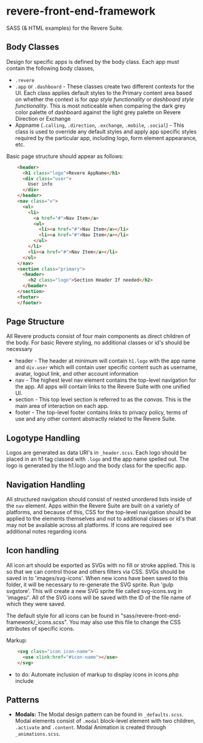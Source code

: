 # revere-front-end-framework
SASS (&amp; HTML examples) for the Revere Suite.


## Body Classes

Design for specific apps is defined by the body class. Each app must contain the following body classes, 

* `.revere`
* `.app` or `.dashboard` - These classes create two different contexts for the UI. Each class applies default styles to the Primary content area based on whether the context is for _app style functionality_ or _dashboard style functionality_. This is most noticeable when comparing the dark grey color palette of dashboard against the light grey palette on Revere Direction or Exchange
* Appname (`.calling`, `.direction`, `.exchange`, `.mobile`, `.social`) - This class is used to override any default styles and apply app specific styles required by the particular app, including logo, form element appearance, etc.

Basic page structure should appear as follows:

```html
    <header>
      <h1 class="logo">Revere AppName</h1>
      <div class="user">
        User info
      </div>
    </header>
    <nav class="v">
      <ul>
        <li>
          <a href="#">Nav Item</a>
          <ul>
            <li><a href="#">Nav Item</a></li>
            <li><a href="#">Nav Item</a></li>
          </ul>
        </li>
        <li><a href="#">Nav Item</a></li>
      </ul>
    </nav>
    <section class="primary">
      <header>
        <h2 class="logo">Section Header If needed</h2>
      </header>
    </section>
    <footer>
    </footer>
```  
## Page Structure

All Revere products consist of four main components as direct children of the body. For basic Revere styling, no additional classes or id's should be necessary 

* header - The header at minimum will contain `h1.logo` with the app name and `div.user` which will contain user specific content such as username, avatar, logout link, and other account information
* nav - The highest level nav element contains the top-level navigation for the app. All apps will contain links to the Revere Suite with one unified UI. 
* section - This top level section is referred to as the _canvas_. This is the main area of interaction on each app.
* footer - The top-level footer contains links to privacy policy, terms of use and any other content abstractly related to the Revere Suite. 

## Logotype Handling

Logos are generated as data URI's in `_header.scss`. Each logo should be placed in an h1 tag classed with `.logo` and the app name spelled out. The logo is generated by the h1.logo and the body class for the specific app.

## Navigation Handling

All structured navigation should consist of nested unordered lists inside of the `nav` element. Apps within the Revere Suite are built on a variety of platforms, and because of this, CSS for the top-level navigation should be applied to the elements themselves and not to additional classes or id's that may not be available across all platforms. If icons are required see additional notes regarding icons

## Icon handling

All icon art should be exported as SVGs with no fill or stroke applied. This is so that we can control those and others filters via CSS. SVGs should be saved in to 'images/svg-icons'. When new icons have been saved to this folder, it will be necessary to re-generate the SVG sprite. Run 'gulp svgstore'. This will create a new SVG sprite file called svg-icons.svg in 'images/'. All of the SVG icons will be saved with the ID of the file name of which they were saved.

The default style for all icons can be found in "sass/revere-front-end-framework/_icons.scss". You may also use this file to change the CSS attributes of specific icons.

Markup:

```html
    <svg class="icon icon-name">
      <use xlink:href="#icon-name"></use>
    </svg>
```    
  
* to do: Automate inclusion of markup to display icons in icons.php include

## Patterns

* **Modals:** The Modal design pattern can be found in `_defaults.scss`. Modal elements consist of `.modal` block-level element with two children, `.activate` and `.content`. Modal Animation is created through `_animations.scss`. 












